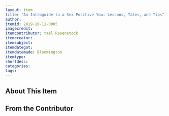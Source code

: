 ```yaml
---
layout: item
title: "An Introguide to a Sex Positive You: Lessons, Tales, and Tips"
author: 
itemid: 2019-10-11-0005
imagecredit: 
itemcontributor: Yael Rosenstock
itemcreator: 
itemsubject: 
itemdategot: 
itemdatemade: Bloomington
itemtype: 
shortdesc: 
categories: 
tags: 
---
```

## About This Item


## From the Contributor
